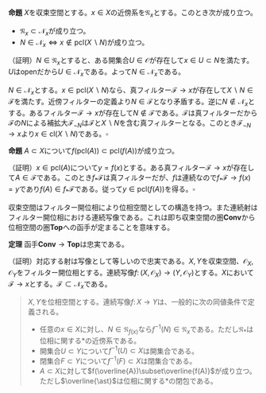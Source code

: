 
__命題__ $X$を収束空間とする。$x\in X$の近傍系を$\mathfrak{N}_{x}$とする。このとき次が成り立つ。

- $\mathfrak{N}_{x}\subset\mathscr{N}_{x}$が成り立つ。
- $N\in\mathscr{N}_{x}\Longleftrightarrow x\notin\mathrm{pcl}(X\backslash N)$が成り立つ。

（証明）$N\in\mathfrak{N}_{x}$とすると、ある開集合$U\in\mathcal{O}$が存在して$x\in U\subset N$を満たす。$U$はopenだから$U\in\mathscr{N}_{x}$である。よって$N\in\mathscr{N}_{x}$である。

$N\in\mathscr{N}_{x}$とする。$x\in\mathrm{pcl}(X\backslash N)$なら、真フィルター$\mathscr{F}\rightarrow x$が存在して$X\backslash N\in\mathscr{F}$を満たす。近傍フィルターの定義より$N\in\mathscr{F}$となり矛盾する。逆に$N\notin\mathscr{N}_{x}$とする。あるフィルター$\mathscr{F}\rightarrow x$が存在して$N\notin\mathscr{F}$である。$\mathscr{F}$は真フィルターだから$\mathscr{F}$の$N$による補拡大$\mathscr{F}_{\neg N}$は$\mathscr{F}$と$X\backslash N$を含む真フィルターとなる。このとき$\mathscr{F}_{\neg N}\rightarrow x$より$x\in\mathrm{cl}(X\backslash N)$である。$\square$


__命題__ $A\subset X$について$f(\mathrm{pcl}(A))\subset\mathrm{pcl}(f(A))$が成り立つ。

（証明）$x\in\mathrm{pcl}(A)$について$y=f(x)$とする。ある真フィルター$\mathscr{F}\rightarrow x$が存在して$A\in\mathscr{F}$である。このとき$f_{\ast}\mathscr{F}$は真フィルターだが、$f$は連続なので$f_{\ast}\mathscr{F}\rightarrow f(x)=y$であり$f(A)\in f_{\ast}\mathscr{F}$である。従って$y\in\mathrm{pcl}( f(A) )$を得る。$\square$

収束空間はフィルター開位相により位相空間としての構造を持つ。また連続射はフィルター開位相における連続写像である。これは即ち収束空間の圏$\mathbf{Conv}$から位相空間の圏$\mathbf{Top}$への函手が定まることを意味する。

__定理__ 函手$\mathbf{Conv}\rightarrow\mathbf{Top}$は忠実である。

（証明）対応する射は写像として等しいので忠実である。$X, Y$を収束空間、$\mathcal{O}_{X}, \mathcal{O}_{Y}$をフィルター開位相とする。連続写像$f\colon (X, \mathcal{O}_{X})\rightarrow (Y, \mathcal{O}_{Y})$とする。$X$において$\mathscr{F}\rightarrow x$とする。$\mathscr{F}\subset\mathscr{N}_{x}$である。


> $X, Y$を位相空間とする。連続写像$f\colon X\rightarrow Y$は、一般的に次の同値条件で定義される。
> - 任意の$x\in X$に対し、$N\in\mathfrak{N}_{f(x)}$なら$f^{-1}(N)\in\mathfrak{N}_{x}$である。ただし$\mathfrak{N}_{\ast}$は位相に関する$\ast$の近傍系である。
> - 開集合$U\subset Y$について$f^{-1}(U)\subset X$は開集合である。
> - 閉集合$F\subset Y$について$f^{-1}(F)\subset X$は閉集合である。
> - $A\subset X$に対して$f(\overline{A})\subset\overline{f(A)}$が成り立つ。ただし$\overline{\ast}$は位相に関する$\ast$の閉包である。
> 